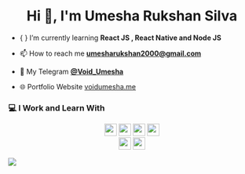 <h1 align="center">Hi 👋, I'm Umesha Rukshan Silva</h1>

- { } I’m currently learning **React JS , React Native and Node JS**

- 📫 How to reach me **umesharukshan2000@gmail.com**
 
- 📱 My Telegram <a href="https://t.me/Void_Umesha" target="_blank" rel="noreferrer">**@Void_Umesha**</a>

- 🌐 Portfolio Website <a href="https://itschinth.dev" target="_blank" rel="noreferrer" >voidumesha.me</a>

### 💻 I Work and Learn With

<p  align="center">

<!-- Programming Language -->
<img src="https://img.shields.io/badge/React-61DAFB?style=for-the-badge&logo=react&logoColor=black" height="25">
<img src="https://img.shields.io/badge/Python-776AB?style=for-the-badge&logo=python&logoColor=white" height="25">
<img src="https://img.shields.io/badge/JavaScript-F7DF1E?style=for-the-badge&logo=javascript&logoColor=black" height="25">
<img src="https://img.shields.io/badge/MongoDB-47A248?style=for-the-badge&logo=mongodb&logoColor=white" height="25">
<br>
<img src="https://img.shields.io/badge/Express-000000?style=for-the-badge&logo=express&logoColor=white" height="25">
<img src="https://img.shields.io/badge/Node-339933?style=for-the-badge&logo=nodedotjs&logoColor=white" height="25">
</p>

<img src="https://github.com/voidumesha/umesharukshan/assets/111561408/4d46c42a-7622-4d10-bb52-19214a0ed545">
